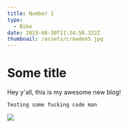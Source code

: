 ```yaml
---
title: Number 1
type:
  - Bike
date: 2019-08-30T11:24:50.322Z
thumbnail: /assets/crowden5.jpg
---
```

# Some title

Hey y'all, this is my awesome new blog!

```
Testing some fucking code man
```

![](/assets/crowden5.jpg)
